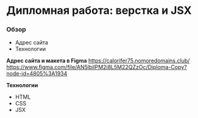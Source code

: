 # Дипломная работа: верстка и JSX

### Обзор
* Адрес сайта
* Технологии

**Адрес сайта и макета в Figma**
https://calorifer75.nomoredomains.club/
https://www.figma.com/file/AN5lbiIPM2i8L5M22QZzOc/Diploma-Copy?node-id=4805%3A1934


**Технологии**

* HTML
* CSS
* JSX
